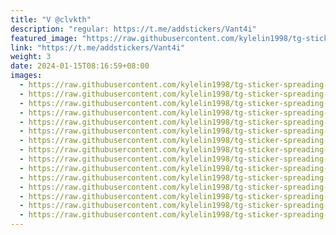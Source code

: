 ```yaml
---
title: "V @clvkth"
description: "regular: https://t.me/addstickers/Vant4i"
featured_image: "https://raw.githubusercontent.com/kylelin1998/tg-sticker-spreading-worldwide-images/main/img/c4697d8d-2c0d-4e70-858a-ca50fe9126cc.jpg"
link: "https://t.me/addstickers/Vant4i"
weight: 3
date: 2024-01-15T08:16:59+08:00
images:
  - https://raw.githubusercontent.com/kylelin1998/tg-sticker-spreading-worldwide-images/main/img/c4697d8d-2c0d-4e70-858a-ca50fe9126cc.jpg
  - https://raw.githubusercontent.com/kylelin1998/tg-sticker-spreading-worldwide-images/main/img/e2711b43-d9b4-400f-9047-51c5e22719a2.jpg
  - https://raw.githubusercontent.com/kylelin1998/tg-sticker-spreading-worldwide-images/main/img/f2bb0b93-dc64-4b68-96a7-dbdf81ea08a0.jpg
  - https://raw.githubusercontent.com/kylelin1998/tg-sticker-spreading-worldwide-images/main/img/1b36b2be-26cd-4586-9f6b-90f23197b6f1.jpg
  - https://raw.githubusercontent.com/kylelin1998/tg-sticker-spreading-worldwide-images/main/img/ed70a63d-fe4b-48ee-9c56-c52f85395947.jpg
  - https://raw.githubusercontent.com/kylelin1998/tg-sticker-spreading-worldwide-images/main/img/c438ddc6-387c-46ba-9534-858f0da47f17.jpg
  - https://raw.githubusercontent.com/kylelin1998/tg-sticker-spreading-worldwide-images/main/img/e538fa87-eb83-4a8a-bb43-3044cff5f87a.jpg
  - https://raw.githubusercontent.com/kylelin1998/tg-sticker-spreading-worldwide-images/main/img/e22a4f1b-7b4c-4001-bfed-83b73fd58aa1.jpg
  - https://raw.githubusercontent.com/kylelin1998/tg-sticker-spreading-worldwide-images/main/img/7250bf12-acff-4130-9e23-826f446a2900.jpg
  - https://raw.githubusercontent.com/kylelin1998/tg-sticker-spreading-worldwide-images/main/img/78931d19-a0b9-4b68-85ea-5d1aa3f81d3f.jpg
  - https://raw.githubusercontent.com/kylelin1998/tg-sticker-spreading-worldwide-images/main/img/a3587bfc-f959-4f71-b295-1b1bfdab47cf.jpg
  - https://raw.githubusercontent.com/kylelin1998/tg-sticker-spreading-worldwide-images/main/img/b5d6f517-a979-4133-b924-870423ec01ba.jpg
  - https://raw.githubusercontent.com/kylelin1998/tg-sticker-spreading-worldwide-images/main/img/49b9531d-8a3b-40a0-bf31-235b14bf8de4.jpg
  - https://raw.githubusercontent.com/kylelin1998/tg-sticker-spreading-worldwide-images/main/img/68948665-780f-4e99-8183-276908b33cd6.jpg
  - https://raw.githubusercontent.com/kylelin1998/tg-sticker-spreading-worldwide-images/main/img/50504a4f-8697-4788-8add-e68be01cfa22.jpg
---
```

